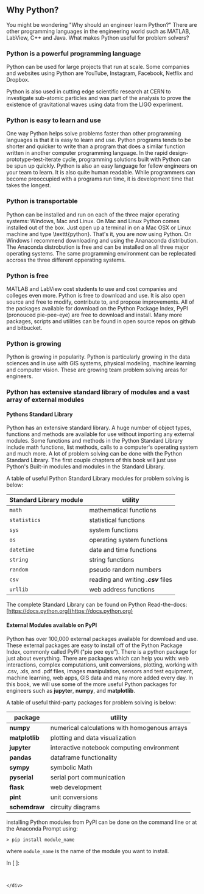 
## Why Python?
You might be wondering "Why should an engineer learn Python?" There are other programming languages in the engineering world such as MATLAB, LabView, C++ and Java. What makes Python useful for problem solvers?
### Python is a powerful programming language

Python can be used for large projects that run at scale. Some companies and websites using Python are YouTube, Instagram, Facebook, Netflix and Dropbox. 

Python is also used in cutting edge scientific research at CERN to investigate sub-atomic particles and was part of the analysis to prove the existence of gravitational waves using data from the LIGO experiment.

### Python is easy to learn and use

One way Python helps solve problems faster than other programming languages is that it is easy to learn and use. Python programs tends to be shorter and quicker to write than a program that does a similar function written in another computer programming language. In the rapid design-prototype-test-iterate cycle, programming solutions built with Python can be spun up quickly. Python is also an easy language for fellow engineers on your team to learn. It is also quite human readable. While programmers can become preoccupied with a programs run time, it is development time that takes the longest.

### Python is transportable
Python can be installed and run on each of the three major operating systems: Windows, Mac and Linux. On Mac and Linux Python comes installed out of the box. Just open up a terminal in on a Mac OSX or Linux machine and type \texttt{python}. That's it, you are now using Python. On Windows I recommend downloading and using the Ananaconda distribution. The Anaconda distrobution is free and can be installed on all three major operating systems. The same programming environment can be replecated accross the three different opperating systems.

### Python is free
MATLAB and LabView cost students to use and cost companies and colleges even more. Python is free to download and use. It is also open source and free to modify, contribute to, and propose improvements. All of the packages available for download on the Python Package Index, PyPI (pronouced pie-pee-eye) are free to download and install. Many more packages, scripts and utilities can be found in open source repos on github and bitbucket. 

### Python is growing
Python is growing in popularity. Python is particularly growing in the data sciences and in use with GIS systems, physical modeling, machine learning and computer vision. These are growing team problem solving areas for engineers.  
### Python has extensive standard library of modules and a vast array of external modules
#### Pythons Standard Library

Python has an extensive standard library. A huge number of object types, functions and methods are available for use without importing any external modules. Some functions and methods in the Python Standard Library include math functions, list methods, calls to a computer's operating system and much more. A lot of problem solving can be done with the Python Standard Library. The first couple chapters of this book will just use Python's Built-in modules and modules in the Standard Library. 

A table of useful Python Standard Library modules for problem solving is below:

| Standard Library module | utility |
| --- | --- |
| ```math``` | mathematical functions |
| ```statistics``` | statistical functions |
| ```sys``` | system functions |
| ```os``` | operating system functions |
| ```datetime``` | date and time functions |
| ```string``` | string functions |
| ```random``` | pseudo random numbers |
| ```csv``` | reading and writing **_.csv_** files |
| ```urllib``` | web address functions |

The complete Standard Library can be found on Python Read-the-docs: [https://docs.python.org](https://docs.python.org)
    
#### External Modules available on PyPI

Python has over 100,000 external packages available for download and use. These external packages are easy to install off of the Python Package Index, commonly called PyPI ("pie pee eye"). There is a python package for just about everything. There are packages which can help you with: web interactions, complex computations, unit conversions, plotting, working with .csv, .xls, and .pdf files, images manipulation, sensors and test equipment, machine learning, web apps, GIS data and many more added every day. In this book, we will use some of the more useful Python packages for engineers such as **jupyter**, **numpy**, and **matplotlib**.

A table of useful third-party packages for problem solving is below:

| package | utility |
| --- | --- |
| **numpy** | numerical calculations with homogenous arrays |
| **matplotlib** | plotting and data visualization |
| **jupyter** | interactive notebook computing environment |
| **pandas** | dataframe functionality |
| **sympy** | symbolic Math |
| **pyserial** | serial port communication |
| **flask** | web development |
| **pint** | unit conversions |
| **schemdraw** | circuity diagrams |

installing Python modules from PyPI can be done on the command line or at the Anaconda Prompt using:

```
> pip install module_name
```

where ``module_name`` is the name of the module you want to install.
<div class="cell border-box-sizing code_cell rendered">
<div class="input">
<div class="prompt input_prompt">In&nbsp;[&nbsp;]:</div>
<div class="inner_cell">
    <div class="input_area">
<div class=" highlight hl-ipython3"><pre><span></span> 
</pre></div>

    </div>
</div>
</div>

</div>
 

